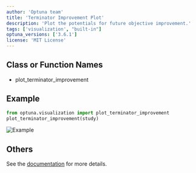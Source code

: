 ```yaml
---
author: 'Optuna team'
title: 'Terminator Improvement Plot'
description: 'Plot the potentials for future objective improvement.'
tags: ['visualization', "built-in"]
optuna_versions: ['3.6.1']
license: 'MIT License'
---
```


## Class or Function Names
- plot_terminator_improvement

## Example
```python
from optuna.visualization import plot_terminator_improvement
plot_terminator_improvement(study)
```

![Example](images/thumbnail.png "Example")

## Others
See the [documentation](https://optuna.readthedocs.io/en/stable/reference/visualization/generated/optuna.visualization.plot_terminator_improvement.html) for more details.
